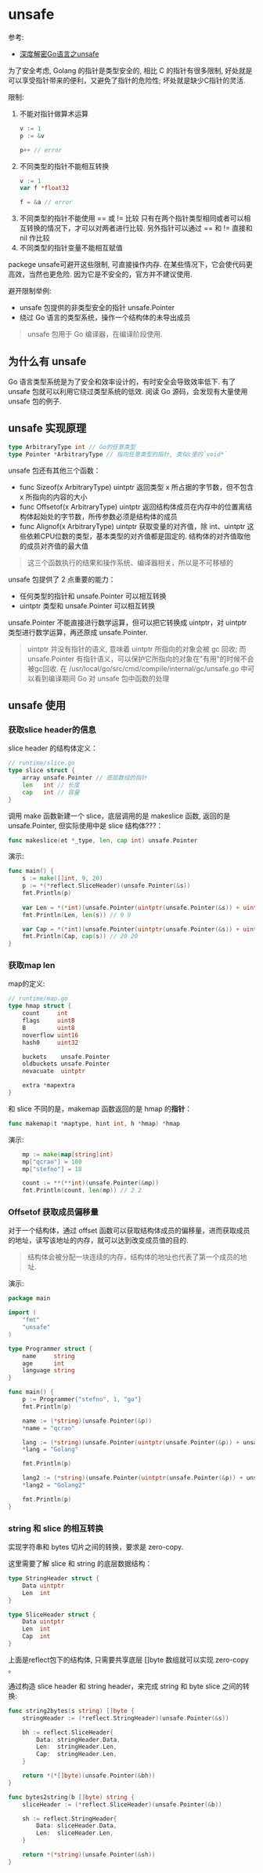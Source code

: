 # unsafe
参考:
- [深度解密Go语言之unsafe](http://www.cnblogs.com/qcrao-2018/p/10964692.html)

为了安全考虑, Golang 的指针是类型安全的, 相比 C 的指针有很多限制, 好处就是可以享受指针带来的便利，又避免了指针的危险性; 坏处就是缺少C指针的灵活.

限制:
1. 不能对指针做算术运算
    ```go
    v := 1
    p := &v

    p++ // error
    ```
1. 不同类型的指针不能相互转换
    ```go
    v := 1
    var f *float32

    f = &a // error
    ```
1. 不同类型的指针不能使用 == 或 != 比较
    只有在两个指针类型相同或者可以相互转换的情况下，才可以对两者进行比较. 另外指针可以通过 == 和 != 直接和 nil 作比较
1. 不同类型的指针变量不能相互赋值

packege unsafe可避开这些限制, 可直接操作内存. 在某些情况下，它会使代码更高效，当然也更危险. 因为它是不安全的，官方并不建议使用.

避开限制举例:
- unsafe 包提供的非类型安全的指针 unsafe.Pointer
- 绕过 Go 语言的类型系统，操作一个结构体的未导出成员

> unsafe 包用于 Go 编译器，在编译阶段使用.



## 为什么有 unsafe
Go 语言类型系统是为了安全和效率设计的，有时安全会导致效率低下. 有了 unsafe 包就可以利用它绕过类型系统的低效. 阅读 Go 源码，会发现有大量使用 unsafe 包的例子.

## unsafe 实现原理
```go
type ArbitraryType int // Go的任意类型
type Pointer *ArbitraryType // 指向任意类型的指针, 类似c里的`void*`
```

unsafe 包还有其他三个函数：
- func Sizeof(x ArbitraryType) uintptr
    返回类型 x 所占据的字节数，但不包含 x 所指向的内容的大小
- func Offsetof(x ArbitraryType) uintptr
    返回结构体成员在内存中的位置离结构体起始处的字节数，所传参数必须是结构体的成员
- func Alignof(x ArbitraryType) uintptr
    获取变量的对齐值，除 int、uintptr 这些依赖CPU位数的类型，基本类型的对齐值都是固定的. 结构体的对齐值取他的成员对齐值的最大值

> 这三个函数执行的结果和操作系统、编译器相关，所以是不可移植的

unsafe 包提供了 2 点重要的能力：
- 任何类型的指针和 unsafe.Pointer 可以相互转换
- uintptr 类型和 unsafe.Pointer 可以相互转换

unsafe.Pointer 不能直接进行数学运算，但可以把它转换成 uintptr，对 uintptr 类型进行数学运算，再还原成 unsafe.Pointer.

> uintptr 并没有指针的语义, 意味着 uintptr 所指向的对象会被 gc 回收; 而 unsafe.Pointer 有指针语义，可以保护它所指向的对象在"有用"的时候不会被gc回收.
> 在 /usr/local/go/src/cmd/compile/internal/gc/unsafe.go 中可以看到编译期间 Go 对 unsafe 包中函数的处理

## unsafe 使用
### 获取slice header的信息
slice header 的结构体定义：
```go
// runtime/slice.go
type slice struct {
    array unsafe.Pointer // 底层数组的指针
    len   int // 长度 
    cap   int // 容量
}
```

调用 make 函数新建一个 slice，底层调用的是 makeslice 函数, 返回的是 unsafe.Pointer, 但实际使用中是 slice 结构体???：
```go
func makeslice(et *_type, len, cap int) unsafe.Pointer
```

演示:
```go
func main() {
    s := make([]int, 9, 20)
    p := *(*reflect.SliceHeader)(unsafe.Pointer(&s))
    fmt.Println(p)
    
    var Len = *(*int)(unsafe.Pointer(uintptr(unsafe.Pointer(&s)) + uintptr(8)))
    fmt.Println(Len, len(s)) // 9 9

    var Cap = *(*int)(unsafe.Pointer(uintptr(unsafe.Pointer(&s)) + uintptr(16)))
    fmt.Println(Cap, cap(s)) // 20 20
}
```

### 获取map len
map的定义:
```go
// runtime/map.go
type hmap struct {
    count     int
    flags     uint8
    B         uint8
    noverflow uint16
    hash0     uint32

    buckets    unsafe.Pointer
    oldbuckets unsafe.Pointer
    nevacuate  uintptr

    extra *mapextra
}
```

和 slice 不同的是，makemap 函数返回的是 hmap 的**指针**：
```go
func makemap(t *maptype, hint int, h *hmap) *hmap
```

演示:
```go
	mp := make(map[string]int)
	mp["qcrao"] = 100
	mp["stefno"] = 18

	count := **(**int)(unsafe.Pointer(&mp))
	fmt.Println(count, len(mp)) // 2 2
```

### Offsetof 获取成员偏移量
对于一个结构体，通过 offset 函数可以获取结构体成员的偏移量，进而获取成员的地址，读写该地址的内存，就可以达到改变成员值的目的.

> 结构体会被分配一块连续的内存，结构体的地址也代表了第一个成员的地址.

演示:
```go
package main

import (
	"fmt"
	"unsafe"
)

type Programmer struct {
	name     string
	age      int
	language string
}

func main() {
	p := Programmer{"stefno", 1, "go"}
	fmt.Println(p)

	name := (*string)(unsafe.Pointer(&p))
	*name = "qcrao"

	lang := (*string)(unsafe.Pointer(uintptr(unsafe.Pointer(&p)) + unsafe.Offsetof(p.language)))
	*lang = "Golang"

	fmt.Println(p)

	lang2 := (*string)(unsafe.Pointer(uintptr(unsafe.Pointer(&p)) + unsafe.Sizeof(int(0)) + unsafe.Sizeof(string(""))))
	*lang2 = "Golang2"

	fmt.Println(p)
}
```

### string 和 slice 的相互转换
实现字符串和 bytes 切片之间的转换，要求是 zero-copy.

这里需要了解 slice 和 string 的底层数据结构：
```go
type StringHeader struct {
    Data uintptr
    Len  int
}

type SliceHeader struct {
    Data uintptr
    Len  int
    Cap  int
}
```
上面是reflect包下的结构体, 只需要共享底层 []byte 数组就可以实现 zero-copy 。

通过构造 slice header 和 string header，来完成 string 和 byte slice 之间的转换:
```go
func string2bytes(s string) []byte {
    stringHeader := (*reflect.StringHeader)(unsafe.Pointer(&s))

    bh := reflect.SliceHeader{
        Data: stringHeader.Data,
        Len:  stringHeader.Len,
        Cap:  stringHeader.Len,
    }

    return *(*[]byte)(unsafe.Pointer(&bh))
}

func bytes2string(b []byte) string {
    sliceHeader := (*reflect.SliceHeader)(unsafe.Pointer(&b))

    sh := reflect.StringHeader{
        Data: sliceHeader.Data,
        Len:  sliceHeader.Len,
    }

    return *(*string)(unsafe.Pointer(&sh))
}
```

